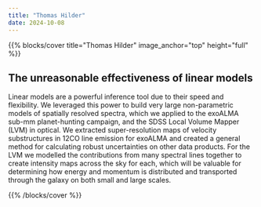 ```yaml
---
title: "Thomas Hilder"
date: 2024-10-08
---
```


{{% blocks/cover title="Thomas Hilder" image_anchor="top" height="full" %}}

## The unreasonable effectiveness of linear models

Linear models are a powerful inference tool due to their speed and flexibility. We leveraged this power to build very large non-parametric models of spatially resolved spectra, which we applied to the exoALMA sub-mm planet-hunting campaign, and the SDSS Local Volume Mapper (LVM) in optical. We extracted super-resolution maps of velocity substructures in 12CO line emission for exoALMA and created a general method for calculating robust uncertainties on other data products. For the LVM we modelled the contributions from many spectral lines together to create intensity maps across the sky for each, which will be valuable for determining how energy and momentum is distributed and transported through the galaxy on both small and large scales.

{{% /blocks/cover %}}
                    